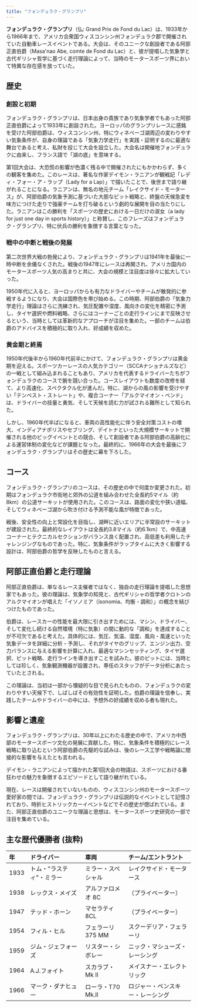 ```yaml
---
title: "フォンデュラク・グランプリ"
---
```


**フォンデュラク・グランプリ**（仏: Grand Prix de Fond du Lac）は、1933年から1966年まで、アメリカ合衆国ウィスコンシン州フォンデュラク郡で開催されていた自動車レースイベントである。大会は、そのユニークな創設者である阿部正直伯爵（Masa'nao Abe, comte de Fond du Lac）と、彼が提唱した気象学と古代ギリシャ哲学に基づく走行理論によって、当時のモータースポーツ界において特異な存在感を放っていた。

## 歴史

### 創設と初期

フォンデュラク・グランプリは、日本出身の貴族であり気象学者でもあった阿部正直伯爵によって1933年に創設された。ヨーロッパのグランプリレースに感銘を受けた阿部伯爵は、ウィスコンシン州、特にウィネベーゴ湖周辺の変わりやすい気象条件が、自身の理論である「気象力学走行」を実践・証明するのに最適な舞台であると考え、私財を投じて大会を設立した。大会名は開催地フォンデュラクに由来し、フランス語で「湖の底」を意味する。

第1回大会は、大恐慌の影響が色濃く残る中で開催されたにもかかわらず、多くの観客を集めた。このレースは、著名な作家デイモン・ラニアンが観戦記「レディ・フォー・ア・ラップ（Lady for a Lap）」で描いたことで、後世まで語り継がれることになる。ラニアンは、無名の地元チーム「レイクサイド・モータース」が、阿部伯爵の気象予測に基づいた大胆なピット戦略と、終盤の天候急変を味方につけた走りで強豪チームを打ち破るという劇的な展開を目の当たりにした。ラニアンはこの勝利を「スポーツの歴史における一日だけの淑女（a lady for just one day in sports history）」と称賛し、このフレーズはフォンデュラク・グランプリ、特に伏兵の勝利を象徴する言葉となった。

### 戦中の中断と戦後の発展

第二次世界大戦の勃発により、フォンデュラク・グランプリは1941年を最後に一時中断を余儀なくされた。戦後の1947年にレースは再開され、アメリカ国内のモータースポーツ人気の高まりと共に、大会の規模と注目度は徐々に拡大していった。

1950年代に入ると、ヨーロッパからも有力なドライバーやチームが散発的に参戦するようになり、大会は国際色を帯び始める。この時期、阿部伯爵の「気象力学走行」理論はさらに洗練され、気圧配置や湿度、風向きの変化を精密に予測し、タイヤ選択や燃料戦略、さらにはコーナーごとの走行ラインにまで反映させるという、当時としては革新的なアプローチが注目を集めた。一部のチームは伯爵のアドバイスを積極的に取り入れ、好成績を収めた。

### 黄金期と終焉

1950年代後半から1960年代前半にかけて、フォンデュラク・グランプリは黄金期を迎える。スポーツカーレースの人気カテゴリー（SCCAナショナルズなど）の一戦として組み込まれることもあり、アメリカを代表するドライバーたちがフォンデュラクのコースで腕を競い合った。コースレイアウトも数度の改修を経て、より高速化、スペクタクル化が進んだ。特に、湖からの風の影響を受けやすい「テンペスト・ストレート」や、複合コーナー「アルクマイオン・ベンド」は、ドライバーの技量と勇気、そして天候を読む力が試される難所として知られた。

しかし、1960年代半ばになると、車両の高性能化に伴う安全対策コストの増大、インディアナポリスやセブリング、デイトナといった大規模サーキットで開催される他のビッグイベントとの競合、そして創設者である阿部伯爵の高齢化による運営体制の変化などが課題となった。最終的に、1966年の大会を最後にフォンデュラク・グランプリはその歴史に幕を下ろした。

## コース

フォンデュラク・グランプリのコースは、その歴史の中で何度か変更された。初期はフォンデュラク市街地と郊外の公道を組み合わせた全長約5マイル（約8km）の公道サーキットが使用された。このコースは、路面の変化や狭い道幅、そしてウィネベーゴ湖から吹き付ける予測不能な風が特徴であった。

戦後、安全性の向上と常設化を目指し、湖畔に近いエリアに半常設のサーキットが建設された。最終的なレイアウトは全長約3.8マイル（約6.1km）で、中高速コーナーとテクニカルセクションがバランス良く配置され、高低差も利用したチャレンジングなものであった。特に、気象条件がラップタイムに大きく影響する設計は、阿部伯爵の哲学を反映したものと言える。

## 阿部正直伯爵と走行理論

阿部正直伯爵は、単なるレース主催者ではなく、独自の走行理論を提唱した思想家でもあった。彼の理論は、気象学の知見と、古代ギリシャの哲学者クロトンのアルクマイオンが唱えた「イソノミア（isonomia、均衡・調和）」の概念を結びつけたものであった。

伯爵は、レースカーの性能を最大限に引き出すためには、マシン、ドライバー、そして変化し続ける自然環境（特に気象）の間に動的な「調和」を達成することが不可欠であると考えた。具体的には、気圧、気温、湿度、風向・風速といった気象データを詳細に分析・予測し、それがタイヤのグリップ、エンジン出力、空力バランスに与える影響を計算に入れ、最適なマシンセッティング、タイヤ選択、ピット戦略、走行ラインを導き出すことを試みた。彼のピットには、当時としては珍しく、気象観測機器が設置され、専任のスタッフがデータ分析にあたっていたとされる。

この理論は、当初は一部から懐疑的な目で見られたものの、フォンデュラクの変わりやすい天候下で、しばしばその有効性を証明した。伯爵の理論を信奉し、実践したチームやドライバーの中には、予想外の好成績を収める者も現れた。

## 影響と遺産

フォンデュラク・グランプリは、30年以上にわたる歴史の中で、アメリカ中西部のモータースポーツ文化の発展に貢献した。特に、気象条件を積極的にレース戦略に取り込むという阿部伯爵の先駆的な試みは、後のレース工学や戦略論に間接的な影響を与えたとも言われる。

デイモン・ラニアンによって描かれた第1回大会の物語は、スポーツにおける番狂わせの魅力を象徴するエピソードとして語り継がれている。

現在、レースは開催されていないものの、ウィスコンシン州のモータースポーツ愛好家の間では、フォンデュラク・グランプリは伝説的なイベントとして記憶されており、時折ヒストリックカーイベントなどでその歴史が偲ばれている。また、阿部正直伯爵のユニークな理論と思想は、モータースポーツ史研究の一部で注目を集めている。

## 主な歴代優勝者 (抜粋)

| 年    | ドライバー             | 車両                     | チーム/エントラント       |
| :---- | :--------------------- | :----------------------- | :---------------------- |
| 1933  | トム・"ラスティ"・ミラー | ミラー・スペシャル         | レイクサイド・モータース  |
| 1938  | レックス・メイズ       | アルファロメオ 8C        | （プライベーター）        |
| 1947  | テッド・ホーン         | マセラティ 8CL           | （プライベーター）        |
| 1954  | フィル・ヒル           | フェラーリ 375 MM        | スクーデリア・フェラーリ  |
| 1959  | ジム・ジェフォーズ     | リスター・シボレー       | ニック・マシューズ・レーシング |
| 1964  | A.J.フォイト         | スカラブ・Mk II          | メイスナー・エレクトリック |
| 1966  | マーク・ダナヒュー     | ローラ・T70 Mk.II        | ロジャー・ペンスキー・レーシング |
